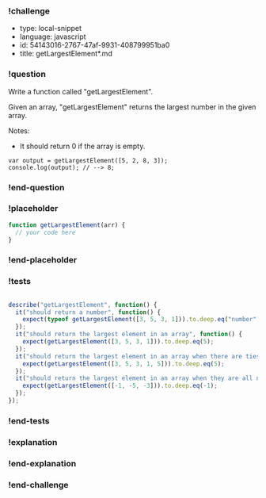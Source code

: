 ### !challenge

* type: local-snippet
* language: javascript
* id: 54143016-2767-47af-9931-408799951ba0
* title: getLargestElement*.md

### !question

Write a function called "getLargestElement".

Given an array, "getLargestElement" returns the largest number in the given array.

Notes:
* It should return 0 if the array is empty.

```
var output = getLargestElement([5, 2, 8, 3]);
console.log(output); // --> 8;
```

### !end-question

### !placeholder

```js
function getLargestElement(arr) {
  // your code here
}
```

### !end-placeholder

### !tests

```js

describe("getLargestElement", function() {
  it("should return a number", function() {
    expect(typeof getLargestElement([3, 5, 3, 1])).to.deep.eq("number");
  });
  it("should return the largest element in an array", function() {
    expect(getLargestElement([3, 5, 3, 1])).to.deep.eq(5);
  });
  it("should return the largest element in an array when there are ties", function() {
    expect(getLargestElement([3, 5, 3, 1, 5])).to.deep.eq(5);
  });
  it("should return the largest element in an array when they are all negative", function() {
    expect(getLargestElement([-1, -5, -3])).to.deep.eq(-1);
  });
});


```

### !end-tests

### !explanation

### !end-explanation

### !end-challenge
